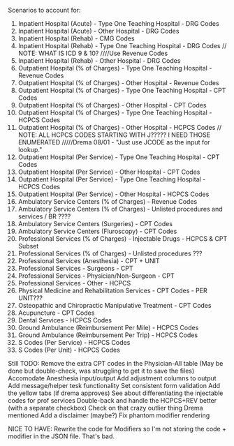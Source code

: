Scenarios to account for:

1. Inpatient Hospital (Acute) - Type One Teaching Hospital - DRG Codes
2. Inpatient Hospital (Acute) - Other Hospital - DRG Codes
3. Inpatient Hospital (Rehab) - CMG Codes
4. Inpatient Hospital (Rehab) - Type One Teaching Hospital - DRG Codes 
// NOTE: WHAT IS ICD 9 & 10?
////Use Revenue Codes
5. Inpatient Hospital (Rehab) - Other Hospital - DRG Codes
6. Outpatient Hospital (% of Charges) - Type One Teaching Hospital - Revenue Codes
7. Outpatient Hospital (% of Charges) - Other Hospital - Revenue Codes 
8. Outpatient Hospital (% of Charges) - Type One Teaching Hospital - CPT Codes
9. Outpatient Hospital (% of Charges) - Other Hospital - CPT Codes
10. Outpatient Hospital (% of Charges) - Type One Teaching Hospital - HCPCS Codes
11. Outpatient Hospital (% of Charges) - Other Hospital - HCPCS Codes
// NOTE: ALL HCPCS CODES STARTING WITH J????? I NEED THOSE ENUMERATED
/////Drema 08/01 - "Just use JCODE as the input for lookup."
12. Outpatient Hospital (Per Service) - Type One Teaching Hospital - CPT  Codes 
13. Outpatient Hospital (Per Service) - Other Hospital - CPT Codes 
14. Outpatient Hospital (Per Service) - Type One Teaching Hospital - HCPCS  Codes 
15. Outpatient Hospital (Per Service) - Other Hospital - HCPCS Codes 
16. Ambulatory Service Centers (% of Charges) - Revenue Codes
17. Ambulatory Service Centers (% of Charges) - Unlisted procedures and services / BR ????
18. Ambulatory Service Centers (Surgeries) - CPT Codes
19. Ambulatory Service Centers (Fluroscopy) - CPT Codes
20. Professional Services (% of Charges) - Injectable Drugs - HCPCS & CPT Subset
21. Professional Services (% of Charges) - Unlisted procedures ???
22. Professional Services (Anesthesia) - CPT + UNIT
23. Professional Services - Surgeons - CPT
24. Professional Services - Physician/Non-Surgeon - CPT
25. Professional Services - Other - HCPCS
26. Physical Medicine and Rehabilitation Services - CPT Codes - PER UNIT???
27. Osteopathic and Chiropractic Manipulative Treatment - CPT Codes
28. Acupuncture - CPT Codes 
29. Dental Services - HCPCS Codes
30. Ground Ambulance (Reimbursement Per Mile) - HCPCS Codes
31. Ground Ambulance (Reimbursement Per Trip) - HCPCS Codes
32. S Codes (Per Service) - HCPCS Codes
33. S Codes (Per Unit) - HCPCS Codes

Still TODO:
Remove the extra CPT codes in the Physician-All table (May be done but double-check, was struggling to get it to save the files)
Accomodate Anesthesia input/output
Add adjustment columns to output
Add message/helper tesk functionality
Set consistent form validation
Add the yellow tabs (if drema approves)
See about differentiating the injectable codes for prof services
Double-back and handle the HCPCS+REV better (with a separate checkbox)
Check on that crazy outlier thing Drema mentioned
Add a disclaimer (maybe?)
Fix phantom modifier rendering

NICE TO HAVE:
Rewrite the code for Modifiers so I'm not storing the code + modifier in the JSON file. That's bad.
